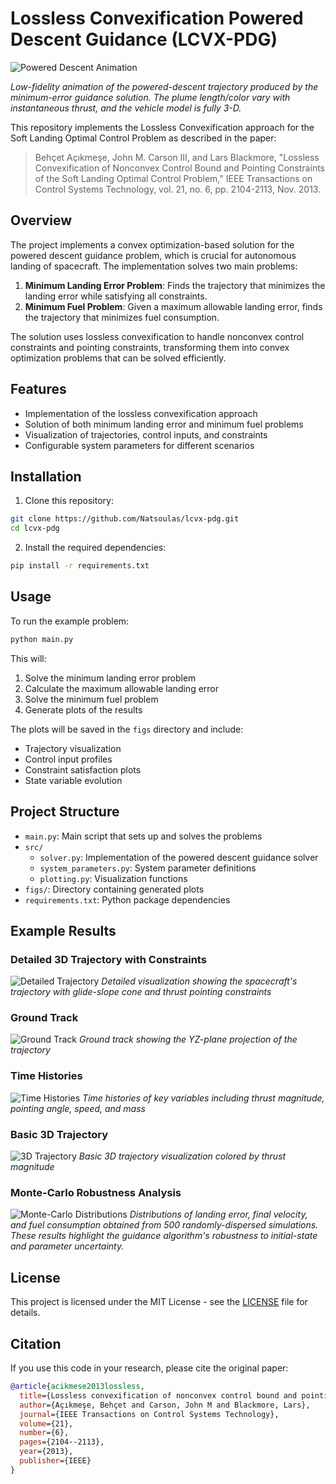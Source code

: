 # Lossless Convexification Powered Descent Guidance (LCVX-PDG)

![Powered Descent Animation](figs/min_error_trajectory.gif)

*Low-fidelity animation of the powered-descent trajectory produced by the minimum-error guidance solution.  The plume length/color vary with instantaneous thrust, and the vehicle model is fully 3-D.*

This repository implements the Lossless Convexification approach for the Soft Landing Optimal Control Problem as described in the paper:

> Behçet Açıkmeşe, John M. Carson III, and Lars Blackmore, "Lossless Convexification of Nonconvex Control Bound and Pointing Constraints of the Soft Landing Optimal Control Problem," IEEE Transactions on Control Systems Technology, vol. 21, no. 6, pp. 2104-2113, Nov. 2013.

## Overview

The project implements a convex optimization-based solution for the powered descent guidance problem, which is crucial for autonomous landing of spacecraft. The implementation solves two main problems:

1. **Minimum Landing Error Problem**: Finds the trajectory that minimizes the landing error while satisfying all constraints.
2. **Minimum Fuel Problem**: Given a maximum allowable landing error, finds the trajectory that minimizes fuel consumption.

The solution uses lossless convexification to handle nonconvex control constraints and pointing constraints, transforming them into convex optimization problems that can be solved efficiently.

## Features

- Implementation of the lossless convexification approach
- Solution of both minimum landing error and minimum fuel problems
- Visualization of trajectories, control inputs, and constraints
- Configurable system parameters for different scenarios

## Installation

1. Clone this repository:
```bash
git clone https://github.com/Natsoulas/lcvx-pdg.git
cd lcvx-pdg
```

2. Install the required dependencies:
```bash
pip install -r requirements.txt
```

## Usage

To run the example problem:

```bash
python main.py
```

This will:
1. Solve the minimum landing error problem
2. Calculate the maximum allowable landing error
3. Solve the minimum fuel problem
4. Generate plots of the results

The plots will be saved in the `figs` directory and include:
- Trajectory visualization
- Control input profiles
- Constraint satisfaction plots
- State variable evolution

## Project Structure

- `main.py`: Main script that sets up and solves the problems
- `src/`
  - `solver.py`: Implementation of the powered descent guidance solver
  - `system_parameters.py`: System parameter definitions
  - `plotting.py`: Visualization functions
- `figs/`: Directory containing generated plots
- `requirements.txt`: Python package dependencies

## Example Results

### Detailed 3D Trajectory with Constraints
![Detailed Trajectory](figs/traj_fancy.png)
*Detailed visualization showing the spacecraft's trajectory with glide-slope cone and thrust pointing constraints*

### Ground Track
![Ground Track](figs/groundtrack.png)
*Ground track showing the YZ-plane projection of the trajectory*

### Time Histories
![Time Histories](figs/time_histories.png)
*Time histories of key variables including thrust magnitude, pointing angle, speed, and mass*

### Basic 3D Trajectory
![3D Trajectory](figs/trajectory3d.png)
*Basic 3D trajectory visualization colored by thrust magnitude*

### Monte-Carlo Robustness Analysis
![Monte-Carlo Distributions](figs/monte_carlo_distributions.png)
*Distributions of landing error, final velocity, and fuel consumption obtained from 500 randomly-dispersed simulations.  These results highlight the guidance algorithm's robustness to initial-state and parameter uncertainty.*

## License

This project is licensed under the MIT License - see the [LICENSE](LICENSE) file for details.

## Citation

If you use this code in your research, please cite the original paper:

```bibtex
@article{acikmese2013lossless,
  title={Lossless convexification of nonconvex control bound and pointing constraints of the soft landing optimal control problem},
  author={Açıkmeşe, Behçet and Carson, John M and Blackmore, Lars},
  journal={IEEE Transactions on Control Systems Technology},
  volume={21},
  number={6},
  pages={2104--2113},
  year={2013},
  publisher={IEEE}
}
```
